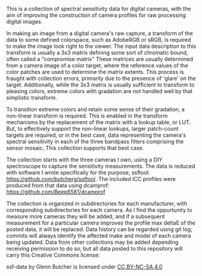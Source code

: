 This is a collection of spectral sensitivity data for digital cameras, with the aim of improving the construction of camera profiles for raw processing digital images.  

In making an image from a digital camera's raw capture, a transform of the data to some defined colorspace, such as AdobeRGB or sRGB, is required to make the image look right to the viewer.  The input data description to this transform is usually a 3x3 matrix defining some sort of chromatic bound, often called a "compromise matrix"  These matrices are usually determined from a camera image of a color target, where the reference values of the color patches are used to determine the matrix extents.  This process is fraught with collection errors, primarily due to the presence of 'glare' on the target. Additionally, while the 3x3 matrix is usually sufficient to transform to pleasing colors, extreme colors with gradation are not handled well by that simplistic transform. 

To transition extreme colors and retain some sense of their gradation, a non-linear transform is required.  This is enabled in the transform mechanisms by the replacement of the matrix with a lookup table, or LUT. But, to effectively support the non-linear lookups, larger patch-count targets are required, or in the best case, data representing the camera's spectral sensitivity in each of the three bandpass filters comprising the sensor mosaic.  This collection supports that best case.

The collection starts with the three cameras I own, using a DIY spectroscope to capture the sensitivity measurements.  The data is reduced with software I wrote specifically for the purpose, ssftool: https://github.com/butcherg/ssftool.  The included ICC profiles were produced from that data using dcamprof: https://github.com/Beep6581/dcamprof 

The collection is organized in subdirectories for each manufacturer, with corresponding subdirectories for each camera.  As I find the oppurtunity to measure more cameras they will be added, and if a subsequent measurement for a particular camera improves the profile max deltaE of the posted data, it will be replaced.  Data history can be regarded using git log; commits will always identify the affected make and model of each camera being updated.  Data from other collections may be added depending receiving 
permission to do so, but all data posted to this repository will carry this Creative Commons license:

<p xmlns:dct="http://purl.org/dc/terms/" xmlns:cc="http://creativecommons.org/ns#" class="license-text"><span rel="dct:title">ssf-data</span> by <span property="cc:attributionName">Glenn Butcher</span> is licensed under <a rel="license" href="https://creativecommons.org/licenses/by-nc-sa/4.0">CC BY-NC-SA 4.0<img style="height:12px!important;margin-left:3px;vertical-align:text-bottom;" src="https://mirrors.creativecommons.org/presskit/icons/cc.svg?ref=chooser-v1" /><img style="height:12px!important;margin-left:3px;vertical-align:text-bottom;" src="https://mirrors.creativecommons.org/presit/icons/by.svg?ref=chooser-v1" /><img style="height:12px!important;margin-left:3px;vertical-align:text-bottom;" src="https://mirrors.creativecommons.org/presskit/icons/nc.svg?ref=chooser-v1" /><img style="height:12px!important;margin-left:3px;vertical-align:text-bottom;" src="https://mirrors.creativecommons.org/presskit/icons/sa.svg?ref=chooser-v1" /></a></p>
